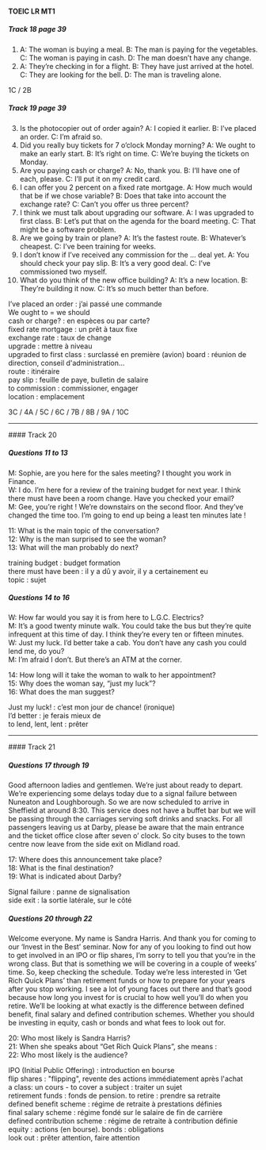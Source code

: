 #### TOEIC LR MT1

##### Track 18 page 39

1. A: The woman is buying a meal. B: The man is paying for the vegetables. C: The woman is paying in cash. D: The man doesn’t have any change.
2. A: They’re checking in for a flight. B: They have just arrived at the hotel. C: They are looking for the bell. D: The man is traveling alone.

1C / 2B

##### Track 19 page 39

3. Is the photocopier out of order again?  A: I copied it earlier. B: I’ve placed an order. C: I’m afraid so.
4. Did you really buy tickets for 7 o’clock Monday morning? A: We ought to make an early start. B: It’s right on time. C: We’re buying the tickets on Monday.
5. Are you paying cash or charge?  A: No, thank you. B: I’ll have one of each, please. C: I’ll put it on my credit card.
6. I can offer you 2 percent on a fixed rate mortgage. A: How much would that be if we chose variable? B: Does that take into account the exchange rate? C: Can’t you offer us three percent?
7. I think we must talk about upgrading our software. A: I was upgraded to first class. B: Let’s put that on the agenda for the board meeting. C: That might be a software problem.
8. Are we going by train or plane?  A: It’s the fastest route.  B: Whatever’s cheapest.  C: I’ve been training for weeks.
9. I don’t know if I’ve received any commission for the ...  deal yet.  A: You should check your pay slip.  B: It’s a very good deal.  C: I’ve commissioned two myself.
10. What do you think of the new office building?  A: It’s a new location.  B: They’re building it now.  C: It’s so much better than before.

I’ve placed an order : j’ai passé une commande  
We ought to = we should  
cash or charge? : en espèces ou par carte?  
fixed rate mortgage : un prêt à taux fixe  
exchange rate : taux de change  
upgrade : mettre à niveau  
upgraded to first class : surclassé en première (avion)
board : réunion de direction, conseil d'administration...  
route : itinéraire  
pay slip : feuille de paye, bulletin de salaire  
to commission : commissioner, engager  
location : emplacement

3C / 4A / 5C / 6C / 7B / 8B / 9A / 10C 

****
<div style="page-break-after: always;"></div>
#### Track 20

##### Questions 11 to 13

M: Sophie, are you here for the sales meeting?  I thought you work in Finance.  
W: I do. I’m here for a review of the training budget for next year. I think there must have been a room change. Have you checked your email?  
M: Gee, you’re right ! We’re downstairs on the second floor. And they’ve changed the time too. I’m going to end up being a least ten minutes late !

11: What is the main topic of the conversation?  
12: Why is the man surprised to see the woman?  
13: What will the man probably do next?

training budget : budget formation  
there must have been : il y a dû y avoir, il y a certainement eu  
topic : sujet  

##### Questions 14 to 16

W: How far would you say it is from here to L.G.C. Electrics?  
M: It’s a good twenty minute walk. You could take the bus but they’re quite infrequent at this time of day. I think they’re every ten or fifteen minutes.  
W: Just my luck. I’d better take a cab. You don’t have any cash you could lend me, do you?  
M: I’m afraid I don’t. But there’s an ATM at the corner.

14: How long will it take the woman to walk to her appointment?  
15: Why does the woman say, “just my luck”?  
16: What does the man suggest?  

Just my luck! : c’est mon jour de chance! (ironique)  
I’d better : je ferais mieux de  
to lend, lent, lent : prêter

***
<div style="page-break-after: always;"></div>
#### Track 21

##### Questions 17 through 19

Good afternoon ladies and gentlemen. We’re just about ready to depart. We’re experiencing some delays today due to a signal failure between Nuneaton and Loughborough. So we are now scheduled to arrive in Sheffield at around 8:30. This service does not have a buffet bar but we will be passing through the carriages serving soft drinks and snacks. For all passengers leaving us at Darby, please be aware that the main entrance and the ticket office close after seven o’ clock. So city buses to the town centre now leave from the side exit on Midland road.

17: Where does this announcement take place?   
18: What is the final destination?  
19: What is indicated about Darby?  

Signal failure  : panne de signalisation  
side exit : la sortie latérale, sur le côté  

##### Questions 20 through 22

Welcome everyone. My name is Sandra Harris. And thank you for coming to our ‘Invest in the Best’ seminar. Now for any of you looking to find out how to get involved in an IPO or flip shares, I’m sorry to tell you that you’re in the wrong class. But that is something we will be covering in a couple of weeks’ time. So, keep checking the schedule. Today we’re less interested in ‘Get Rich Quick Plans’ than retirement funds or how to prepare for your years after you stop working. I see a lot of young faces out there and that’s good because how long you invest for is crucial to how well you’ll do when you retire. We’ll be looking at what exactly is the difference between defined benefit, final salary and defined contribution schemes. Whether you should be investing in equity, cash or bonds and what fees to look out for.

20: Who most likely is Sandra Harris?  
21: When she speaks about “Get Rich Quick Plans”, she means :  
22: Who most likely is the audience?

IPO (Initial Public Offering) : introduction en bourse  
flip shares : "flipping", revente des actions immédiatement après l'achat  
a class: un cours - to cover a subject : traiter un sujet  
retirement funds : fonds de pension. to retire : prendre sa retraite  
defined benefit scheme : régime de retraite à prestations définies  
final salary scheme : régime fondé sur le salaire de fin de carrière  
defined contribution scheme : régime de retraite à contribution définie  
equity : actions (en bourse). bonds : obligations  
look out : prêter attention, faire attention
